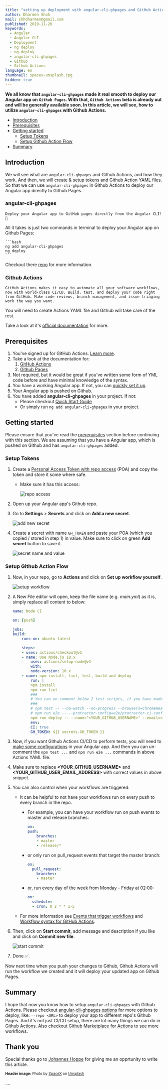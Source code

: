 ```yaml
---
title: "setting up deployment with angular-cli-ghpages and GitHub Actions"
author: Dharmen Shah
mail: shhdharmen@gmail.com
published: 2019-11-20
keywords:
  - Angular
  - Angular CLI
  - Deployment
  - ng deploy
  - ng-deploy
  - angular-cli-ghpages
  - Github
  - Github Actions
language: en
thumbnail: spacex-unsplash.jpg
hidden: true
---
```


**We all know that `angular-cli-ghpages` made it real smooth to deploy our Angular app on `Github Pages`. With that, `Github Actions` beta is already out and will be generally available soon. In this article, we will see, how to utilize `angular-cli-ghpages` with Github Actions.**

- [Introduction](/blog/2019-11-angular-cli-ghpages-github-actions#introduction)
- [Prerequisites](/blog/2019-11-angular-cli-ghpages-github-actions#prerequisites)
- [Getting started](/blog/2019-11-angular-cli-ghpages-github-actions#getting-started)
  - [Setup Tokens](/blog/2019-11-angular-cli-ghpages-github-actions#setup-tokens)
  - [Setup Github Action Flow](/blog/2019-11-angular-cli-ghpages-github-actions#setup-github-action-flow)
- [Summary](/blog/2019-11-angular-cli-ghpages-github-actions#summary)

## Introduction

We will see what are `angular-cli-ghpages` and Github Actions, and how they work. And then, we will create & setup tokens and Github Action YAML files. So that we can use `angular-cli-ghpages` in Github Actions to deploy our Angular app directly to Github Pages.

### angular-cli-ghpages

    Deploy your Angular app to GitHub pages directly from the Angular CLI! 🚀

All it takes is just two commands in terminal to deploy your Angular app on Github Pages:

    ```bash
    ng add angular-cli-ghpages
    ng deploy
    ```

Checkout there [repo](https://github.com/angular-schule/angular-cli-ghpages#angular-cli-ghpages) for more information.

### Github Actions

    GitHub Actions makes it easy to automate all your software workflows, now with world-class CI/CD. Build, test, and deploy your code right from GitHub. Make code reviews, branch management, and issue triaging work the way you want.

You will need to create Actions YAML file and Github will take care of the rest.

Take a look at it's [official documentation](https://help.github.com/en/actions/automating-your-workflow-with-github-actions) for more.

## Prerequisites

1. You've signed up for GitHub Actions. [Learn more](https://github.com/features/actions).
2. Take a look at the documentation for:
   1. [GitHub Actions](https://github.com/features/actions)
   2. [Github Pages](https://pages.github.com/)
3. Not required, but it would be great if you've written some form of YML code before and have minimal knowledge of the syntax.
4. You have a working Angular app. If not, you can [quickly set it up](https://angular.io/guide/setup-local).
5. Your Angular app is pushed on Github.
6. You have added **angular-cli-ghpages** in your project. If not:
   - Please checkout [Quick Start Guide](https://github.com/angular-schule/angular-cli-ghpages#-quick-start-local-development-) 
   - Or simply run `ng add angular-cli-ghpages` in your project.

## Getting started

Please ensure that you've read the [prerequisites](/blog/2019-11-angular-cli-ghpages-github-actions#prerequisites) section before continuing with this section. We are assuming that you have a Angular app, which is pushed on Github and has `angular-cli-ghpages` added.

### Setup Tokens

1. Create a [Personal Access Token with repo access](https://help.github.com/en/articles/creating-a-personal-access-token-for-the-command-line) (POA) and copy the token and store it some where safe.
   - Make sure it has this access:
  
        ![repo access](./repo-access.png)
2. Open up your Angular app's Github repo.
3. Go to **Settings** > **Secrets** and click on **Add a new secret**.

    ![add new secret](./add-new-secret.png)
4. Create a secret with name `GH_TOKEN` and paste your POA (which you copied / stored in step 1) in value. Make sure to click on green **Add secret** button to save it.

    ![secret name and value](./secret-token-value.png)

### Setup Github Action Flow

1. Now, in your repo, go to **Actions** and click on **Set up workflow yourself**.

    ![setup workflow](./setup-workflow.png)

2. A New File editor will open, keep the file name (e.g. *main.yml*) as it is, simply replace all content to below:

    ```yml
    name: Node CI

    on: [push]

    jobs:
    build:
        runs-on: ubuntu-latest

        steps:
        - uses: actions/checkout@v1
        - name: Use Node.js 10.x
            uses: actions/setup-node@v1
            with:
            node-version: 10.x
        - name: npm install, lint, test, build and deploy
            run: |
            npm install
            npm run lint
            ###
            # You can un-comment below 2 test scripts, if you have made respective changes mentioned at https://angular.io/guide/testing#configure-cli-for-ci-testing-in-chrome
            ###
            # npm test -- --no-watch --no-progress --browsers=ChromeHeadlessCI
            # npm run e2e -- --protractor-config=e2e/protractor-ci.conf.js
            npm run deploy -- --name="<YOUR_GITHUB_USERNAME>" --email=<YOUR_GITHUB_USER_EMAIL_ADDRESS>
            env:
            CI: true
            GH_TOKEN: ${{ secrets.GH_TOKEN }}
    ```

3. Now, if you want Github Actions CI/CD to perform tests, you will need to [make some configurations](https://angular.io/guide/testing#configure-cli-for-ci-testing-in-chrome) in your Angular app. And then you can un-comment the `npm test ...` and `npm run e2e ...` commands in above Actions YAML file.
4. Make sure to replace **<YOUR_GITHUB_USERNAME>** and **<YOUR_GITHUB_USER_EMAIL_ADDRESS>** with correct values in above snippet.
5. You can also control when your workflows are triggered:
   - It can be helpful to not have your workflows run on every push to every branch in the repo.
     - For example, you can have your workflow run on push events to master and release branches:

        ```yml
        on:
        push:
            branches:
            - master
            - release/*
        ```

     - or only run on pull_request events that target the master branch:

        ```yml
        on:
          pull_request:
            branches:
            - master
        ```

     - or, run every day of the week from Monday - Friday at 02:00:

        ```yml
        on:
          schedule:
          - cron: 0 2 * * 1-5
        ```

   - For more information see [Events that trigger workflows](https://help.github.com/articles/events-that-trigger-workflows) and [Workflow syntax for GitHub Actions](https://help.github.com/articles/workflow-syntax-for-github-actions#on).

6. Then, click on **Start commit**, add message and description if you like and click on **Commit new file**.

    ![start commit](./start-commit.png)
7. Done ✅.

Now next time when you push your changes to Github, Github Actions will run the workflow we created and it will deploy your updated app on Github Pages.

## Summary

I hope that now you know how to setup `angular-cli-ghpages` with Github Actions. Please checkout [angular-cli-ghpages options](https://github.com/angular-schule/angular-cli-ghpages/#options) for more options to deploy, like: `--repo <URL>` to deploy your app to different repo's Github Pages. And it's not just CI/CD setup, there are lot many things we can do in [Github Actions](https://github.com/features/actions). Also checkout [Github Marketplace for Actions](https://github.com/marketplace?type=actions) to see more workflows.

## Thank you

Special thanks go to [Johannes Hoppe](https://twitter.com/fmalcher01) for giving me an opprtunity to write this article.

<small>**Header image:** Photo by [SpaceX](https://unsplash.com/@spacex?utm_source=unsplash&utm_medium=referral&utm_content=creditCopyText) on [Unsplash](https://unsplash.com/s/photos/launch?utm_source=unsplash&utm_medium=referral&utm_content=creditCopyText)</small>

....
